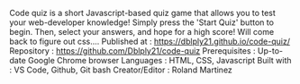 Code quiz is a short Javascript-based quiz game that allows you to test your web-developer knowledge! Simply press the 'Start Quiz' button to begin. Then, select your answers, and hope for a high score!
Will come back to figure out css....
Published at : https://dblply21.github.io/code-quiz/
Repository : https://github.com/Dblply21/code-quiz
Prerequisites : Up-to-date Google Chrome browser
Languages : HTML, CSS, Javascript
Built with : VS Code, Github, Git bash
Creator/Editor : Roland Martinez